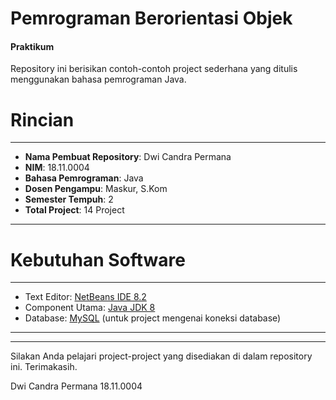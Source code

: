 # Pemrograman Berorientasi Objek
#### Praktikum
Repository ini berisikan contoh-contoh project sederhana yang ditulis menggunakan bahasa pemrograman Java.

# Rincian
**************
- **Nama Pembuat Repository**: Dwi Candra Permana
- **NIM**: 18.11.0004
- **Bahasa Pemrograman**: Java
- **Dosen Pengampu**: Maskur, S.Kom
- **Semester Tempuh**: 2
- **Total Project**: 14 Project
***************

# Kebutuhan Software
***************
- Text Editor: [NetBeans IDE 8.2](http://netbeans.org)
- Component Utama: [Java JDK 8](https://www.oracle.com/technetwork/java/javase/downloads/jdk8-downloads-2133151.html)
- Database: [MySQL](https://apachefriends.org) (untuk project mengenai koneksi database)
***************

Silakan Anda pelajari project-project yang disediakan di dalam repository ini.
Terimakasih.

Dwi Candra Permana
18.11.0004
